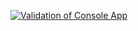 [![Validation of Console App](https://github.com/msi-cxb/gitactionstest_dotnet8/actions/workflows/actions.yml/badge.svg)](https://github.com/msi-cxb/gitactionstest_dotnet8/actions/workflows/CI.yml)
